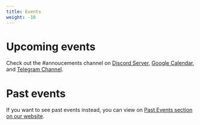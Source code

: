 ```yaml
---
title: Events
weight: -10
---
```


# Upcoming events
Check out the #annoucements channel on [Discord Server](https://discord.gg/uPRmhHwMem), [Google Calendar](https://calendar.google.com/calendar/u/0?cid=cXAxaDMxbHBkMTZnbXAxYm04ZW91bW1nY2tAZ3JvdXAuY2FsZW5kYXIuZ29vZ2xlLmNvbQ), and [Telegram Channel](https://t.me/joinchat/BIi_0VOdXr8h5BkCh5n5Gg).

# Past events
If you want to see past events instead, you can view on [Past Events section on our website](https://superherovalley.fun/pastevents).
